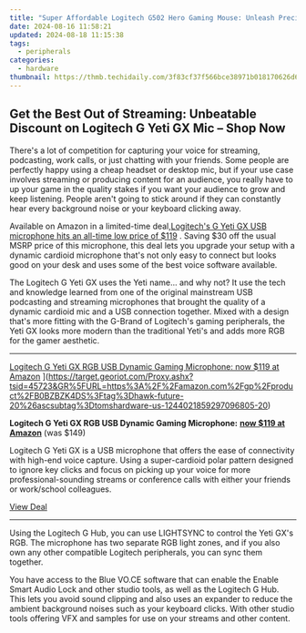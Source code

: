 ```yaml
---
title: "Super Affordable Logitech G502 Hero Gaming Mouse: Unleash Precision with 25K DPI for Just $35"
date: 2024-08-16 11:58:21
updated: 2024-08-18 11:15:38
tags:
  - peripherals
categories:
  - hardware
thumbnail: https://thmb.techidaily.com/3f83cf37f566bce38971b018170626d6e67c9f875eec12a8f86b696a3d6ea101.jpg
---
```


## Get the Best Out of Streaming: Unbeatable Discount on Logitech G Yeti GX Mic – Shop Now

There's a lot of competition for capturing your voice for streaming, podcasting, work calls, or just chatting with your friends. Some people are perfectly happy using a cheap headset or desktop mic, but if your use case involves streaming or producing content for an audience, you really have to up your game in the quality stakes if you want your audience to grow and keep listening. People aren't going to stick around if they can constantly hear every background noise or your keyboard clicking away.

 Available on Amazon in a limited-time deal,[Logitech's G Yeti GX USB microphone hits an all-time low price of $119](https://target.georiot.com/Proxy.ashx?tsid=45723&GR%5FURL=https%3A%2F%2Famazon.com%2Fgp%2Fproduct%2FB0BZBZK4DS%3Ftag%3Dhawk-future-20%26ascsubtag%3Dtomshardware-us-4846637054483727915-20) . Saving $30 off the usual MSRP price of this microphone, this deal lets you upgrade your setup with a dynamic cardioid microphone that's not only easy to connect but looks good on your desk and uses some of the best voice software available.

 The Logitech G Yeti GX uses the Yeti name... and why not? It use the tech and knowledge learned from one of the original mainstream USB podcasting and streaming microphones that brought the quality of a dynamic cardioid mic and a USB connection together. Mixed with a design that's more fitting with the G-Brand of Logitech's gaming peripherals, the Yeti GX looks more modern than the traditional Yeti's and adds more RGB for the gamer aesthetic.

---

[Logitech G Yeti GX RGB USB Dynamic Gaming Microphone: now $119 at Amazon](https://cdn.mos.cms.futurecdn.net/LMEShHxCcdvYyvry5MV6Z7-200-100.png "Logitech G Yeti GX RGB USB Dynamic Gaming Microphone: now $119 at Amazon") ](https://target.georiot.com/Proxy.ashx?tsid=45723&GR%5FURL=https%3A%2F%2Famazon.com%2Fgp%2Fproduct%2FB0BZBZK4DS%3Ftag%3Dhawk-future-20%26ascsubtag%3Dtomshardware-us-1244021859297096805-20)

 **Logitech G Yeti GX RGB USB Dynamic Gaming Microphone:** [**now $119 at Amazon**](https://target.georiot.com/Proxy.ashx?tsid=45723&GR%5FURL=https%3A%2F%2Famazon.com%2Fgp%2Fproduct%2FB0BZBZK4DS%3Ftag%3Dhawk-future-20%26ascsubtag%3Dtomshardware-us-7770425906575096513-20) (was $149)  
  
 Logitech G Yeti GX is a USB microphone that offers the ease of connectivity with high-end voice capture. Using a super-cardioid polar pattern designed to ignore key clicks and focus on picking up your voice for more professional-sounding streams or conference calls with either your friends or work/school colleagues.

[View Deal](https://target.georiot.com/Proxy.ashx?tsid=45723&GR%5FURL=https%3A%2F%2Famazon.com%2Fgp%2Fproduct%2FB0BZBZK4DS%3Ftag%3Dhawk-future-20%26ascsubtag%3Dtomshardware-us-1244021859297096805-20)

---

 Using the Logitech G Hub, you can use LIGHTSYNC to control the Yeti GX's RGB. The microphone has two separate RGB light zones, and if you also own any other compatible Logitech peripherals, you can sync them together.

 You have access to the Blue VO.CE software that can enable the Enable Smart Audio Lock and other studio tools, as well as the Logitech G Hub. This lets you avoid sound clipping and also uses an expander to reduce the ambient background noises such as your keyboard clicks. With other studio tools offering VFX and samples for use on your streams and other content.


<ins class="adsbygoogle"
     style="display:block"
     data-ad-format="autorelaxed"
     data-ad-client="ca-pub-7571918770474297"
     data-ad-slot="1223367746"></ins>



<ins class="adsbygoogle"
     style="display:block"
     data-ad-client="ca-pub-7571918770474297"
     data-ad-slot="8358498916"
     data-ad-format="auto"
     data-full-width-responsive="true"></ins>
